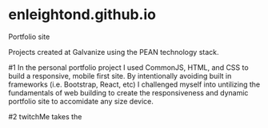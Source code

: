 # enleightond.github.io
Portfolio site

Projects created at Galvanize using the PEAN technology stack. 

#1 In the personal portfolio project I used CommonJS, HTML, and CSS to build a responsive, mobile first site. 
By intentionally avoiding built in frameworks (i.e. Bootstrap, React, etc) I challenged myself into untilizing the fundamentals of web building to create the responsiveness and dynamic portfolio site to accomidate any size device. 

#2 twitchMe takes the 